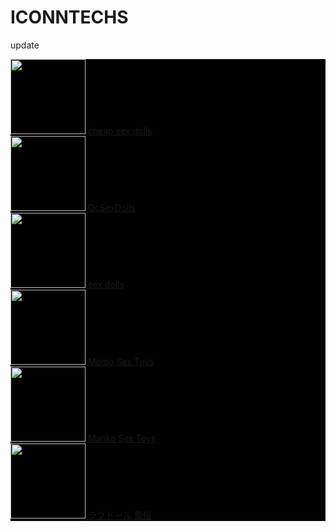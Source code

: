# ICONNTECHS
update
<div style="background-color: black;">
  <img  src="https://www.cheapestsexdolls.com/wp-content/uploads/2022/11/cheapest-sex-dolls-Logo-news-.png" width="120px">
  <a href="https://www.cheapestsexdools.com">cheap sex dolls</a>
</div>

<div style="background-color: black;">
  <img  src="https://www.qcsexdolls.com/wp-content/uploads/2022/08/qcsexdolls-logo.png" width="120px">
  <a href="https://www.qcsexdolls.com">QcSexDolls</a>
</div>

<div style="background-color: black;">
  <img  src="https://cdn.shopify.com/s/files/1/0619/0805/8291/files/instockdoll00001_215x.png?v=1660191452" width="120px">
  <a href="https://www.instockdoll.com">sex dolls</a>
</div>

<div style="background-color: black;">
  <img  src="https://www.momosextoys.com/image/catalog/MomoSexToys_v3.png" width="120px">
  <a href="https://www.momosextoys.com">Momo Sex Toys</a>
</div>

<div style="background-color: black;">
  <img  src="https://mankotoys.com/wp-content/uploads/2022/09/mankotoys-logo-v2.png" width="120px">
  <a href="https://mankotoys.com/">Manko Sex Toys</a>
</div>

<div style="background-color: black;">
  <img  src="[https://cdn.shopify.com/s/files/1/0718/5111/4791/files/D-CITY_LOGO_390x@2x.png](https://www.prprdoll.com/wp-content/uploads/2023/11/Banner116.png)" width="120px">
  <a href="https://www.prprdoll.com">ラブドール 風俗</a>
</div>
